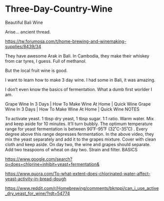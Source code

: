 # Three-Day-Country-Wine
Beautiful Bali Wine

Arise… ancient thread.

https://tw.forumosa.com/t/home-brewing-and-winemaking-supplies/8439/34

They have awesome Arak in Bali. In Cambodia, they make their whiskey from car tyres, I guess. Full of methanol.

But the local fruit wine is good.

I want to learn how to make 3 day wine. I had some in Bali, it was amazing.

I don’t even know the basics of fermentation. What a dumb first worlder I am.

Grape Wine In 3 Days | How To Make Wine At Home | Quick Wine
Grape Wine In 3 Days | How To Make Wine At Home | Quick Wine
NOTES

To activate yeast. 1 tbsp dry yeast, 1 tbsp sugar. 1:1 ratio. Warm water.
Mix and keep aside for 10 minutes. It’ll turn bubbly.
The optimum temperature range for yeast fermentation is between 90˚F-95˚F (32˚C-35˚C) . Every degree above this range depresses fermentation.
In the above video, they mix the yeast separately and add it to the grapes mixture.
Cover with clean cloth and keep aside.
On day two, the wine and grapes should separate.
Add two teaspoons of wheat on day two.
Strain and filter.
BASICS

https://www.google.com/search?q=does+chlorine+inhibit+yeast+fermentation&

https://www.quora.com/To-what-extent-does-chlorinated-water-affect-yeast-activity-in-bread-dough

https://www.reddit.com/r/Homebrewing/comments/bknppi/can_i_use_active_dry_yeast_for_wine/?rdt=54774
